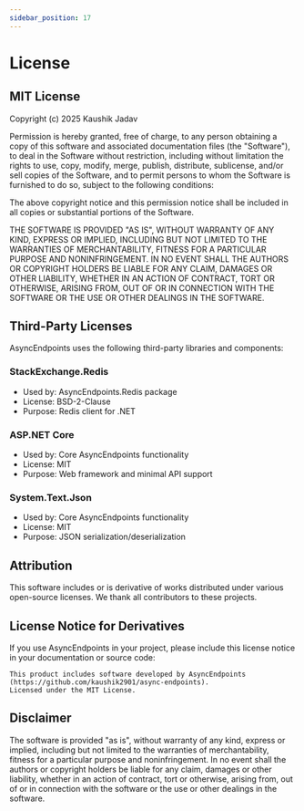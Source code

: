 ```yaml
---
sidebar_position: 17
---
```


# License

## MIT License

Copyright (c) 2025 Kaushik Jadav

Permission is hereby granted, free of charge, to any person obtaining a copy
of this software and associated documentation files (the "Software"), to deal
in the Software without restriction, including without limitation the rights
to use, copy, modify, merge, publish, distribute, sublicense, and/or sell
copies of the Software, and to permit persons to whom the Software is
furnished to do so, subject to the following conditions:

The above copyright notice and this permission notice shall be included in all
copies or substantial portions of the Software.

THE SOFTWARE IS PROVIDED "AS IS", WITHOUT WARRANTY OF ANY KIND, EXPRESS OR
IMPLIED, INCLUDING BUT NOT LIMITED TO THE WARRANTIES OF MERCHANTABILITY,
FITNESS FOR A PARTICULAR PURPOSE AND NONINFRINGEMENT. IN NO EVENT SHALL THE
AUTHORS OR COPYRIGHT HOLDERS BE LIABLE FOR ANY CLAIM, DAMAGES OR OTHER
LIABILITY, WHETHER IN AN ACTION OF CONTRACT, TORT OR OTHERWISE, ARISING FROM,
OUT OF OR IN CONNECTION WITH THE SOFTWARE OR THE USE OR OTHER DEALINGS IN THE
SOFTWARE.

## Third-Party Licenses

AsyncEndpoints uses the following third-party libraries and components:

### StackExchange.Redis
- Used by: AsyncEndpoints.Redis package
- License: BSD-2-Clause
- Purpose: Redis client for .NET

### ASP.NET Core
- Used by: Core AsyncEndpoints functionality
- License: MIT
- Purpose: Web framework and minimal API support

### System.Text.Json
- Used by: Core AsyncEndpoints functionality
- License: MIT
- Purpose: JSON serialization/deserialization

## Attribution

This software includes or is derivative of works distributed under various open-source licenses. We thank all contributors to these projects.

## License Notice for Derivatives

If you use AsyncEndpoints in your project, please include this license notice in your documentation or source code:

```
This product includes software developed by AsyncEndpoints (https://github.com/kaushik2901/async-endpoints).
Licensed under the MIT License.
```

## Disclaimer

The software is provided "as is", without warranty of any kind, express or implied, including but not limited to the warranties of merchantability, fitness for a particular purpose and noninfringement. In no event shall the authors or copyright holders be liable for any claim, damages or other liability, whether in an action of contract, tort or otherwise, arising from, out of or in connection with the software or the use or other dealings in the software.